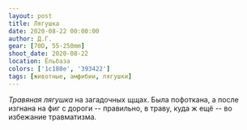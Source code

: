 ```yaml
---
layout: post
title: Лягушка
date: 2020-08-22 00:00:00
author: Д.Г.
gear: [70D, 55-250mm]
shoot_date: 2020-08-22
location: Ёльбаза
colors: ['1c180e', '393422']
tags: [животные, амфибии, лягушки]
---
```

_Травяная лягушка_ на загадочных щщах. Была пофоткана, а после изгнана на фиг с дороги -- правильно, в траву, куда ж ещё -- во избежание травматизма.